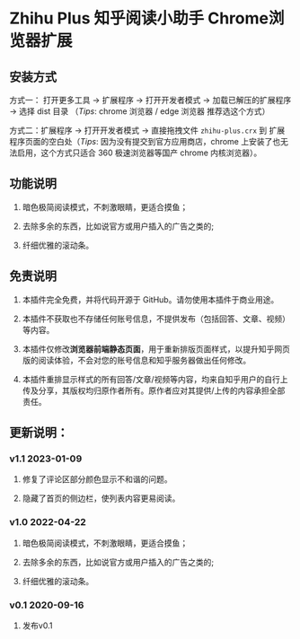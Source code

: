 # Zhihu Plus 知乎阅读小助手 Chrome浏览器扩展

## 安装方式

方式一： 打开更多工具 → 扩展程序 → 打开开发者模式 → 加载已解压的扩展程序 → 选择 dist 目录 （*Tips*: chrome 浏览器 / edge 浏览器 推荐选这个方式）

方式二：扩展程序 → 打开开发者模式 → 直接拖拽文件 `zhihu-plus.crx` 到 扩展程序页面的空白处（*Tips*: 因为没有提交到官方应用商店，chrome 上安装了也无法启用，这个方式只适合 360 极速浏览器等国产 chrome 内核浏览器）。
## 功能说明

1. 暗色极简阅读模式，不刺激眼睛，更适合摸鱼；

2. 去除多余的东西，比如说官方或用户插入的广告之类的;

3. 纤细优雅的滚动条。

## 免责说明

1. 本插件完全免费，并将代码开源于 GitHub。请勿使用本插件于商业用途。

2. 本插件不获取也不存储任何账号信息，不提供发布（包括回答、文章、视频）等内容。

3. 本插件仅修改**浏览器前端静态页面**，用于重新排版页面样式，以提升知乎网页版的阅读体验，不会对您的账号信息和知乎服务器做出任何修改。

4. 本插件重排显示样式的所有回答/文章/视频等内容，均来自知乎用户的自行上传及分享，其版权均归原作者所有。原作者应对其提供/上传的内容承担全部责任。

## 更新说明：

### v1.1 2023-01-09

1. 修复了评论区部分颜色显示不和谐的问题。

2. 隐藏了首页的侧边栏，使列表内容更易阅读。

### v1.0 2022-04-22

  1. 暗色极简阅读模式，不刺激眼睛，更适合摸鱼；

  2. 去除多余的东西，比如说官方或用户插入的广告之类的;

  3. 纤细优雅的滚动条。

### v0.1 2020-09-16

  1. 发布v0.1